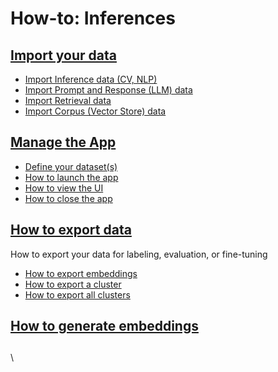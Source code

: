 # How-to: Inferences

## [Import your data](./#import-your-data)

* [Import Inference data (CV, NLP)](./#import-your-data)
* [Import Prompt and Response (LLM) data](define-your-schema/prompt-and-response-llm.md)
* [Import Retrieval data](define-your-schema/retrieval-rag.md)
* [Import Corpus (Vector Store) data](define-your-schema/corpus-data.md)

## [Manage the App](manage-the-app.md)

* [Define your dataset(s)](manage-the-app.md#define-your-dataset-s)
* [How to launch the app](manage-the-app.md#launch-the-app)
* [How to view the UI](manage-the-app.md#open-the-ui)
* [How to close the app](manage-the-app.md#close-the-app)

## [How to export data](export-your-data.md)

How to export your data for labeling, evaluation, or fine-tuning

* [How to export embeddings](export-your-data.md#exporting-embeddings)
* [How to export a cluster](export-your-data.md#export-selected-clusters)
* [How to export all clusters](export-your-data.md#export-all-clusters)

## [How to generate embeddings](generating-embeddings.md)

##

\
